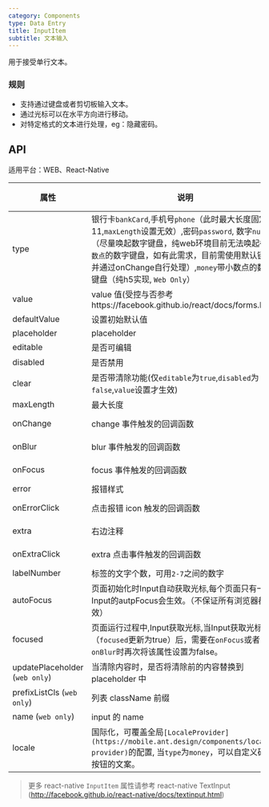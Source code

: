 ```yaml
---
category: Components
type: Data Entry
title: InputItem
subtitle: 文本输入
---
```



用于接受单行文本。


### 规则
- 支持通过键盘或者剪切板输入文本。
- 通过光标可以在水平方向进行移动。
- 对特定格式的文本进行处理，eg：隐藏密码。


## API

适用平台：WEB、React-Native

属性 | 说明 | 类型 | 默认值
----|-----|------|------
| type    | 银行卡`bankCard`,手机号`phone`（此时最大长度固定为11,`maxLength`设置无效）,密码`password`, 数字`number`（尽量唤起数字键盘，纯web环境目前无法唤起`带小数点`的数字键盘，如有此需求，目前需使用默认键盘并通过onChange自行处理）,`money`带小数点的数字键盘（纯h5实现, `Web Only`）  | String |  `text`  |
| value    | value 值(受控与否参考https://facebook.github.io/react/docs/forms.html)  | String |  无  |
| defaultValue    | 设置初始默认值        | String |  -  |
| placeholder      | placeholder        | String | ''  |
| editable    | 是否可编辑        | bool |  true  |
| disabled    | 是否禁用        | bool |  false  |
| clear      |  是否带清除功能(仅`editable`为`true`,`disabled`为`false`,`value`设置才生效) | bool | false  |
| maxLength      |  最大长度      | number |  无  |
| onChange    | change 事件触发的回调函数 | (val: string): void |  -  |
| onBlur     | blur 事件触发的回调函数 | (val: string): void |   -  |
| onFocus    | focus 事件触发的回调函数 | (val: string): void |  -  |
| error       | 报错样式        | bool |  false  |
| onErrorClick       | 点击报错 icon 触发的回调函数  | (e: Object): void |  无  |
| extra       | 右边注释   | string or node |  ''  |
| onExtraClick      | extra 点击事件触发的回调函数 | (e: Object): void |  无  |
| labelNumber  | 标签的文字个数，可用`2-7`之间的数字 | number | `5` |
| autoFocus   | 页面初始化时Input自动获取光标,每个页面只有一个Input的autpFocus会生效。（不保证所有浏览器都生效） | bool | false  |
| focused   | 页面运行过程中,Input获取光标,当Input获取光标（`focused`更新为true）后，需要在`onFocus`或者`onBlur`时再次将该属性设置为false。 | bool | false  |
| updatePlaceholder (`web only`) | 当清除内容时，是否将清除前的内容替换到 placeholder 中 | bool |  false  |
| prefixListCls (`web only`)    |   列表 className 前缀      | String |  `am-list`  |
| name (`web only`)   | input 的 name        | String |  无  |
| locale   | 国际化，可覆盖全局`[LocaleProvider](https://mobile.ant.design/components/locale-provider)`的配置, 当`type`为`money`，可以自定义确认按钮的文案。 | Object: { confirmLabel } |  无 |


> 更多 react-native `InputItem` 属性请参考 react-native TextInput (http://facebook.github.io/react-native/docs/textinput.html)
